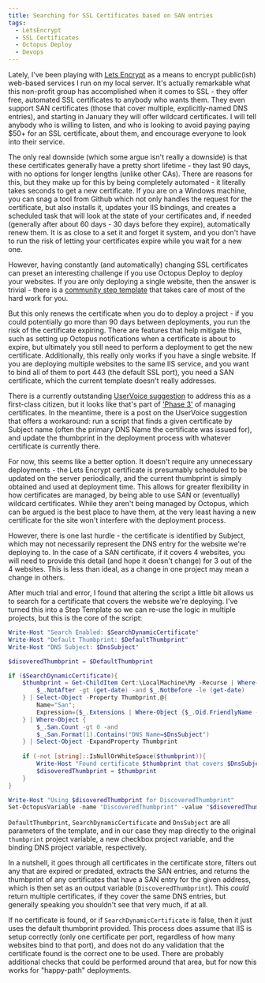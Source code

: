 ```yaml
---
title: Searching for SSL Certificates based on SAN entries
tags:
  - LetsEncrypt
  - SSL Certificates
  - Octopus Deploy
  - Devops
---
```


Lately, I've been playing with [Lets Encrypt](https://letsencrypt.org/) as a means to encrypt public(ish) web-based services I run on my local server. It's actually remarkable what this non-profit group has accomplished when it comes to SSL - they offer free, automated SSL certificates to anybody who wants them. They even support SAN certificates (those that cover multiple, explicitly-named DNS entries), and starting in January they will offer wildcard certificates. I will tell anybody who is willing to listen, and who is looking to avoid paying paying $50+ for an SSL certificate, about them, and encourage everyone to look into their service. <!-- more -->

The only real downside (which some argue isn't really a downside) is that these certificates generally have a pretty short lifetime - they last 90 days, with no options for longer lengths (unlike other CAs). There are reasons for this, but they make up for this by being completely automated - it literally takes seconds to get a new certificate. If you are on a Windows machine, you can snag a tool from Github which not only handles the request for the certificate, but also installs it, updates your IIS bindings, and creates a scheduled task that will look at the state of your certificates and, if needed (generally after about 60 days - 30 days before they expire), automatically renew them. It is as close to a set it and forget it system, and you don't have to run the risk of letting your certificates expire while you wait for a new one.

However, having constantly (and automatically) changing SSL certificates can preset an interesting challenge if you use Octopus Deploy to deploy your websites. If you are only deploying a single website, then the answer is trivial - there is a [community step template](http://library.octopusdeploy.com/step-templates/bc81b8a6-dc56-4769-87b5-650af7a38162/actiontemplate-lets-encrypt-create-ssl-certificate) that takes care of most of the hard work for you. 

But this only renews the certificate when you do to deploy a project - if you could potentially go more than 90 days between deployments, you run the risk of the certificate expiring. There are features that help mitigate this, such as setting up Octopus notifications when a certificate is about to expire, but ultimately you still need to perform a deployment to get the new certificate.
Additionally, this really only works if you have a single website. If you are deploying multiple websites to the same IIS service, and you want to bind all of them to port 443 (the default SSL port), you need a SAN certificate, which the current template doesn't really addresses. 

There is a currently outstanding [UserVoice suggestion](https://octopusdeploy.uservoice.com/forums/170787-general/suggestions/15045072-support-letsncrypt-for-octopus-certificates) to address this as a first-class citizen, but it looks like that's part of ['Phase 3'](https://github.com/OctopusDeploy/Issues/issues/2701) of managing certificates. In the meantime, there is a post on the UserVoice suggestion that offers a workaround: run a script that finds a given certificate by Subject name (often the primary DNS Name the certificate was issued for), and update the thumbprint in the deployment process with whatever certificate is currently there.

For now, this seems like a better option. It doesn't require any unnecessary deployments - the Lets Encrypt certificate is presumably scheduled to be updated on the server periodically, and the current thumbprint is simply obtained and used at deployment time. This allows for greater flexibility in how certificates are managed, by being able to use SAN or (eventually) wildcard certificates. While they aren't being managed by Octopus, which can be argued is the best place to have them, at the very least having a new certificate for the site won't interfere with the deployment process. 

However, there is one last hurdle - the certificate is identified by Subject, which may not necessarily represent the DNS entry for the website we're deploying to. In the case of a SAN certificate, if it covers 4 websites, you will need to provide this detail (and hope it doesn't change) for 3 out of the 4 websites. This is less than ideal, as a change in one project may mean a change in others.

After much trial and error, I found that altering the script a little bit allows us to search for a certificate that covers the website we're deploying. I've turned this into a Step Template so we can re-use the logic in multiple projects, but this is the core of the script:

```powershell
Write-Host "Search Enabled: $SearchDynamicCertificate"
Write-Host "Default Thumbprint: $DefaultThumbprint"
Write-Host "DNS Subject: $DnsSubject"

$disoveredThumbprint = $DefaultThumbprint

if ($SearchDynamicCertificate){
    $thumbprint = Get-ChildItem Cert:\LocalMachine\My -Recurse | Where-Object {
        $_.NotAfter -gt (get-date) -and $_.NotBefore -le (get-date)
    } | Select-Object -Property Thumbprint,@{
        Name="San";
        Expression={$_.Extensions | Where-Object {$_.Oid.FriendlyName -eq "subject alternative name"}}
    } | Where-Object {
        $_.San.Count -gt 0 -and 
        $_.San.Format(1).Contains("DNS Name=$DnsSubject")
    } | Select-Object -ExpandProperty Thumbprint
    
    if (-not [string]::IsNullOrWhiteSpace($thumbprint)){
        Write-Host "Found certificate $thumbprint that covers $DnsSubject"
        $disoveredThumbprint = $thumbprint
    }
}

Write-Host "Using $disoveredThumbprint for DiscoveredThumbprint"
Set-OctopusVariable -name "DiscoveredThumbprint" -value "$disoveredThumbprint"
```

`DefaultThumbprint`, `SearchDynamicCertificate` and `DnsSubject` are all parameters of the template, and in our case they map directly to the original `thumbprint` project variable, a new checkbox project variable, and the binding DNS project variable, respectively. 

In a nutshell, it goes through all certificates in the certificate store, filters out any that are expired or predated, extracts the SAN entries, and returns the thumbprint of any certificates that have a SAN entry for the given address, which is then set as an output variable (`DiscoveredThumbprint`). This _could_ return multiple certificates, if they cover the same DNS entries, but generally speaking you shouldn't see that very much, if at all.

If no certificate is found, or if `SearchDynamicCertificate` is false, then it just uses the default thumbprint provided. This process does assume that IIS is setup correctly (only one certificate per port, regardless of how many websites bind to that port), and does not do any validation that the certificate found is the correct one to be used. There are probably additional checks that could be performed around that area, but for now this works for "happy-path" deployments.